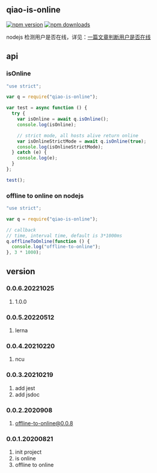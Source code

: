 ## qiao-is-online

[![npm version](https://img.shields.io/npm/v/qiao-is-online.svg?style=flat-square)](https://www.npmjs.org/package/qiao-is-online)
[![npm downloads](https://img.shields.io/npm/dm/qiao-is-online.svg?style=flat-square)](https://npm-stat.com/charts.html?package=qiao-is-online)

nodejs 检测用户是否在线，详见：[一篇文章判断用户是否在线](https://blog.insistime.com/is-online)

## api

### isOnline

```javascript
"use strict";

var q = require("qiao-is-online");

var test = async function () {
  try {
    var isOnline = await q.isOnline();
    console.log(isOnline);

    // strict mode, all hosts alive return online
    var isOnlineStrictMode = await q.isOnline(true);
    console.log(isOnlineStrictMode);
  } catch (e) {
    console.log(e);
  }
};

test();
```

### offline to online on nodejs

```javascript
"use strict";

var q = require("qiao-is-online");

// callback
// time, interval time, default is 3*1000ms
q.offlineToOnline(function () {
  console.log("offline-to-online");
}, 3 * 1000);
```

## version

### 0.0.6.20221025

1. 1.0.0

### 0.0.5.20220512

1. lerna

### 0.0.4.20210220

1. ncu

### 0.0.3.20210219

1. add jest
2. add jsdoc

### 0.0.2.2020908

1. offline-to-online@0.0.8

### 0.0.1.20200821

1. init project
2. is online
3. offline to online
